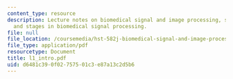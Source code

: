 ```yaml
---
content_type: resource
description: Lecture notes on biomedical signal and image processing, signals, information,
  and stages in biomedical signal processing.
file: null
file_location: /coursemedia/hst-582j-biomedical-signal-and-image-processing-spring-2007/d6481c390f02757501c3e87a13c2d5b6_l1_intro.pdf
file_type: application/pdf
resourcetype: Document
title: l1_intro.pdf
uid: d6481c39-0f02-7575-01c3-e87a13c2d5b6
---
```

